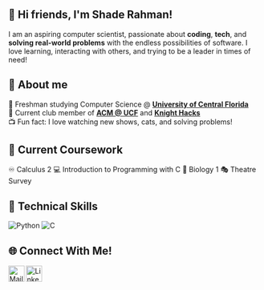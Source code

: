 ## :wave: Hi friends, I'm Shade Rahman! 
I am an aspiring computer scientist, passionate about **coding**, **tech**, and **solving real-world problems** with the endless possibilities of software. I love learning, interacting with others, and trying to be a leader in times of need!

## :rocket: About me
:school_satchel: Freshman studying Computer Science @ [**University of Central Florida**][university]<br>
:floppy_disk: Current club member of [**ACM @ UCF**][UCFACM] and [**Knight Hacks**][KnightHacks]<br>
:tv: Fun fact: I love watching new shows, cats, and solving problems!

## :seedling: Current Coursework
:infinity: Calculus 2
:computer: Introduction to Programming with C
:bug: Biology 1
:performing_arts: Theatre Survey

## :wrench: Technical Skills
![Python](https://img.shields.io/badge/python-3670A0?style=for-the-badge&logo=verilog&logoColor=ffdd54)
![C](https://img.shields.io/badge/c-%2300599C.svg?style=for-the-badge&logo=verilog&logoColor=white)

## :globe_with_meridians: Connect With Me!
<a href="sh882423@ucf.edu">
    <img height="32" align="left" alt="Mail" src="img/icons/gmail.png" />
</a>

<a href="https://www.linkedin.com/in/shaderahman">
    <img height="32" align="left" alt="LinkedIn" src="img/icons/linkedin.png" />
</a>

[university]: https://www.ucf.edu/
[UCFACM]: https://www.instagram.com/ucfacm/
[KnightHacks]: https://www.instagram.com/knighthacks/